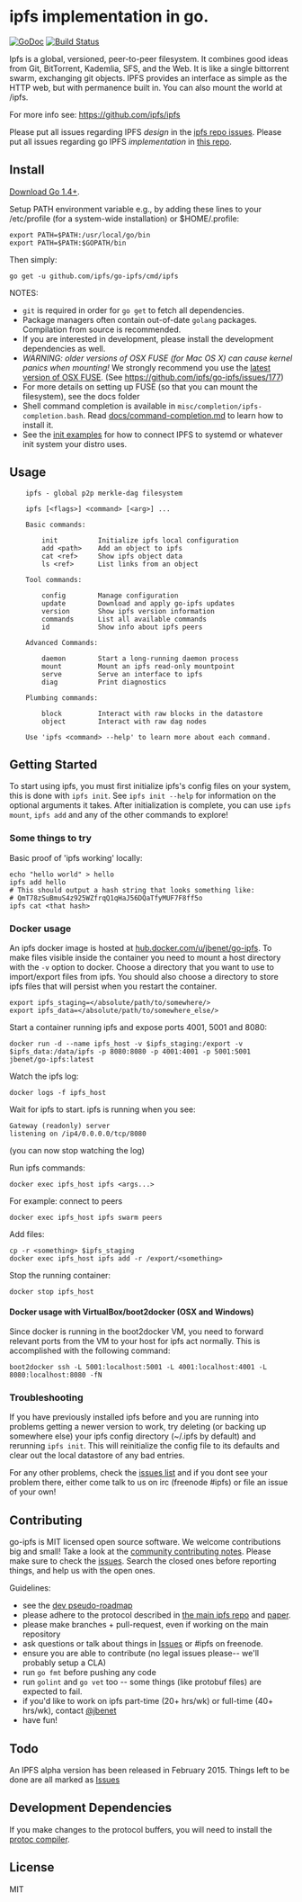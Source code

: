 # ipfs implementation in go.
[![GoDoc](https://godoc.org/github.com/ipfs/go-ipfs?status.svg)](https://godoc.org/github.com/ipfs/go-ipfs) [![Build Status](https://travis-ci.org/ipfs/go-ipfs.svg?branch=master)](https://travis-ci.org/ipfs/go-ipfs)

Ipfs is a global, versioned, peer-to-peer filesystem. It combines good ideas from
Git, BitTorrent, Kademlia, SFS, and the Web. It is like a single bittorrent swarm,
exchanging git objects. IPFS provides an interface as simple as the HTTP web, but
with permanence built in. You can also mount the world at /ipfs.

For more info see: https://github.com/ipfs/ipfs

Please put all issues regarding IPFS _design_ in the
[ipfs repo issues](https://github.com/ipfs/ipfs/issues).
Please put all issues regarding go IPFS _implementation_ in [this repo](https://github.com/ipfs/go-ipfs/issues).

## Install

[Download Go 1.4+](https://golang.org/dl/). 

Setup PATH environment variable e.g., by adding these lines to your /etc/profile (for a system-wide installation) or $HOME/.profile:
```
export PATH=$PATH:/usr/local/go/bin
export PATH=$PATH:$GOPATH/bin
```

Then simply:

```
go get -u github.com/ipfs/go-ipfs/cmd/ipfs
```

NOTES:

* `git` is required in order for `go get` to fetch
all dependencies.
* Package managers often contain out-of-date `golang` packages.
  Compilation from source is recommended.
* If you are interested in development, please install the development
dependencies as well.
* *WARNING: older versions of OSX FUSE (for Mac OS X) can cause kernel panics when mounting!*
  We strongly recommend you use the [latest version of OSX FUSE](http://osxfuse.github.io/).
  (See https://github.com/ipfs/go-ipfs/issues/177)
* For more details on setting up FUSE (so that you can mount the filesystem), see the docs folder
* Shell command completion is available in `misc/completion/ipfs-completion.bash`. Read [docs/command-completion.md](docs/command-completion.md) to learn how to install it.
* See the [init examples](https://github.com/ipfs/examples/tree/master/examples/init) for how to connect IPFS to systemd or whatever init system your distro uses.


## Usage

```
    ipfs - global p2p merkle-dag filesystem

    ipfs [<flags>] <command> [<arg>] ...

    Basic commands:
    
        init          Initialize ipfs local configuration
        add <path>    Add an object to ipfs
        cat <ref>     Show ipfs object data
        ls <ref>      List links from an object
    
    Tool commands:
    
        config        Manage configuration
        update        Download and apply go-ipfs updates
        version       Show ipfs version information
        commands      List all available commands
        id            Show info about ipfs peers
    
    Advanced Commands:
    
        daemon        Start a long-running daemon process
        mount         Mount an ipfs read-only mountpoint
        serve         Serve an interface to ipfs
        diag          Print diagnostics
    
    Plumbing commands:
    
        block         Interact with raw blocks in the datastore
        object        Interact with raw dag nodes
    
    Use 'ipfs <command> --help' to learn more about each command.
```

## Getting Started
To start using ipfs, you must first initialize ipfs's config files on your
system, this is done with `ipfs init`. See `ipfs init --help` for information on
the optional arguments it takes. After initialization is complete, you can use
`ipfs mount`, `ipfs add` and any of the other commands to explore!

### Some things to try

Basic proof of 'ipfs working' locally:

	echo "hello world" > hello
	ipfs add hello
	# This should output a hash string that looks something like:
	# QmT78zSuBmuS4z925WZfrqQ1qHaJ56DQaTfyMUF7F8ff5o
	ipfs cat <that hash>


### Docker usage

An ipfs docker image is hosted at [hub.docker.com/u/jbenet/go-ipfs](http://hub.docker.com/u/jbenet/go-ipfs).
To make files visible inside the container you need to mount a host directory 
with the `-v` option to docker. Choose a directory that you want to use to
import/export files from ipfs. You should also choose a directory to store 
ipfs files that will persist when you restart the container.

    export ipfs_staging=</absolute/path/to/somewhere/>
    export ipfs_data=</absolute/path/to/somewhere_else/>
    
Start a container running ipfs and expose ports 4001, 5001 and 8080:

    docker run -d --name ipfs_host -v $ipfs_staging:/export -v $ipfs_data:/data/ipfs -p 8080:8080 -p 4001:4001 -p 5001:5001 jbenet/go-ipfs:latest
    
Watch the ipfs log:

    docker logs -f ipfs_host
    
Wait for ipfs to start. ipfs is running when you see: 

    Gateway (readonly) server 
    listening on /ip4/0.0.0.0/tcp/8080
    
(you can now stop watching the log)
   
Run ipfs commands:

    docker exec ipfs_host ipfs <args...>

For example: connect to peers
    
    docker exec ipfs_host ipfs swarm peers
    

Add files:

    cp -r <something> $ipfs_staging
    docker exec ipfs_host ipfs add -r /export/<something>
    
Stop the running container:

    docker stop ipfs_host
    
#### Docker usage with VirtualBox/boot2docker (OSX and Windows)

Since docker is running in the boot2docker VM, you need to forward 
relevant ports from the VM to your host for ipfs act normally. This is 
accomplished with the following command:

    boot2docker ssh -L 5001:localhost:5001 -L 4001:localhost:4001 -L 8080:localhost:8080 -fN


### Troubleshooting
If you have previously installed ipfs before and you are running into
problems getting a newer version to work, try deleting (or backing up somewhere
else) your ipfs config directory (~/.ipfs by default) and rerunning `ipfs init`.
This will reinitialize the config file to its defaults and clear out the local
datastore of any bad entries.

For any other problems, check the [issues list](http://github.com/ipfs/go-ipfs/issues)
and if you dont see your problem there, either come talk to us on irc (freenode #ipfs) or
file an issue of your own!


## Contributing

go-ipfs is MIT licensed open source software. We welcome contributions big and
small! Take a look at the [community contributing notes](https://github.com/ipfs/community/blob/master/contributing.md). Please make sure to check the
[issues](https://github.com/ipfs/go-ipfs/issues). Search the closed ones
before reporting things, and help us with the open ones.

Guidelines:

- see the [dev pseudo-roadmap](dev.md)
- please adhere to the protocol described in [the main ipfs repo](https://github.com/ipfs/ipfs) and [paper](http://static.benet.ai/t/ipfs.pdf).
- please make branches + pull-request, even if working on the main repository
- ask questions or talk about things in [Issues](https://github.com/ipfs/go-ipfs/issues) or #ipfs on freenode.
- ensure you are able to contribute (no legal issues please-- we'll probably setup a CLA)
- run `go fmt` before pushing any code
- run `golint` and `go vet` too -- some things (like protobuf files) are expected to fail.
- if you'd like to work on ipfs part-time (20+ hrs/wk) or full-time (40+ hrs/wk), contact [@jbenet](https://github.com/jbenet)
- have fun!

## Todo

An IPFS alpha version has been released in February 2015. Things left to be done are all marked as [Issues](https://github.com/ipfs/go-ipfs/issues)

## Development Dependencies

If you make changes to the protocol buffers, you will need to install the [protoc compiler](https://code.google.com/p/protobuf/downloads/list).

## License

MIT
